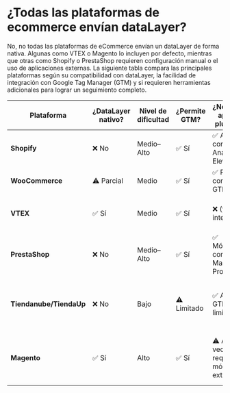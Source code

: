 # ¿Todas las plataformas de ecommerce envían dataLayer? 

No, no todas las plataformas de eCommerce envían un dataLayer de forma nativa. Algunas como VTEX o Magento lo incluyen por defecto, mientras que otras como Shopify o PrestaShop requieren configuración manual o el uso de aplicaciones externas. La siguiente tabla compara las principales plataformas según su compatibilidad con dataLayer, la facilidad de integración con Google Tag Manager (GTM) y si requieren herramientas adicionales para lograr un seguimiento completo.


| Plataforma           | ¿DataLayer nativo? | Nivel de dificultad   | ¿Permite GTM? | ¿Necesita apps o plugins?         | Observaciones clave                                                                 |
|----------------------|--------------------|------------------------|---------------|------------------------------------|--------------------------------------------------------------------------------------|
| **Shopify**          | ❌ No              | Medio–Alto             | ✅ Sí         | ✅ Apps como Analyzify, Elevar     | Muy estable, pero cerrado sin edición de código                                      |
| **WooCommerce**      | ⚠️ Parcial         | Medio                  | ✅ Sí         | ✅ Plugins como GTM4WP             | Muy flexible si conoces WordPress                                                    |
| **VTEX**             | ✅ Sí              | Medio                  | ✅ Sí         | ❌ (ya integrado)                  | Usa su propio `dataLayer`, bien estructurado para GA4                                |
| **PrestaShop**       | ❌ No              | Medio–Alto             | ✅ Sí         | ✅ Módulos como Tag Manager Pro    | Requiere trabajo técnico o módulos pagos                                             |
| **Tiendanube/TiendaUp** | ❌ No          | Bajo                   | ⚠️ Limitado   | ✅ App GTM limitada                 | Ideal para empezar, pero muy limitada para personalización avanzada                 |
| **Magento**          | ✅ Sí              | Alto                   | ✅ Sí         | ⚠️ A veces requiere módulos extra | Robusta, pensada para empresas grandes (sobre todo Adobe Commerce)                  |
